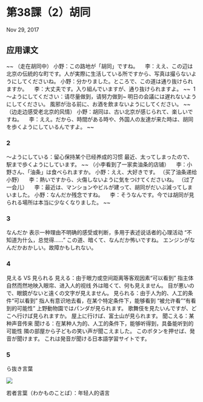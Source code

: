 # 第38課（2）胡同
Nov 29, 2017

## 应用课文
~~
（走在胡同中）
小野：この路地が「胡同」ですね。
　李：ええ、この辺は北京の伝統的な町です。人が実際に生活している所ですから、写真は撮らないようにしてくださいね。
小野：分かりました。ところで、この道は通り抜けられますか。
　李：大丈夫です。入り組んでいますが、通り抜けられますよ。
~~
 1
～ようにしてください：请尽量做到，请努力做到~
明日の会議には遅れないようにしてください。
風邪が治る前に、お酒を飲まないようにしてください。
~~
（边走边感受老北京的风情）
小野：胡同は、古い北京が感じられて、楽しいですね。
　李：ええ。だから、時間がある時や、外国人の友達が来た時は、胡同を歩くようにしているんですよ。
~~
### 2
～ようにしている：留心保持某个已经养成的习惯
最近、太ってしまったので、駅まで歩くようにしています。
~~
（小李看到了一家卖油条的店铺）
　李：小野さん、「油条」は食べられますか。
小野：ええ、大好きです。
（买了油条递给小野）
　李：熱いですから、火傷しないように気をつけてくださいね。
（过了一会儿）
　李：最近は、マンションやビルが建って、胡同がだいぶ減ってしまいました。
小野：なんだか残念ですね。
　李：そうなんです。今では胡同が見られる場所は本当に少なくなりました。
~~
### 3
なんだか
表示一种理由不明确的感受或判断，多用于表述说话者的心理活动
“不知道为什么，总觉得……”
この道、暗くて、なんだか怖いですね。
エンジンがなんだかおかしい。故障かもしれない。

### 4
見える VS 見られる
見える：由于眼力或空间距离等客观因素“可以看到”
指主体自然而然地映入眼帘、进入人的视线
外は暗くて、何も見えません。
目が悪いので、眼鏡がないと遠くの文字が見えません。 
見られる：由于人为的、人工的条件“可以看到”
指人有意识地去看，在某个特定条件下，能够看到
“被允许看”“有看到的可能性”
上野動物園ではパンダが見られます。
歌舞伎を見たいんですが、どこへ行けば見られますか。
屋上に行けば、富士山が見られます。
聞こえる：某种声音传来
聞ける：在某种人为的、人工的条件下，能够听得到，具备能听到的可能性
隣の部屋から子どもの笑い声が聞こえました。
このボタンを押せば、発音が聞けます。
これは発音が聞ける日本語学習サイトです。

### 5
ら抜き言葉

![](@path/38-2-1.png)

若者言葉（わかものことば）：年轻人的语言
